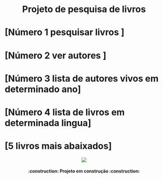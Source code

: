 <h1 align="center"> Projeto de pesquisa de livros </h1>
<p>
</p>
<h1>[Número 1 pesquisar livros ]  </h1>
<h1>[Número 2 ver autores ]  </h1>
<h1>[Número 3 lista de autores vivos em determinado ano]  </h1>
<h1>[Número 4 lista de livros em determinada lingua]  </h1>
<h1>[5 livros mais abaixados]  </h1>
<p>
<p align="center">
<img loading="lazy" src="http://img.shields.io/static/v1?label=STATUS&message=EM%20DESENVOLVIMENTO&color=GREEN&style=for-the-badge"/>
</p>
<h4 align="center"> 
    :construction:  Projeto em construção  :construction:
</h4>
